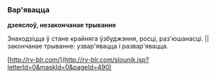 ### Вар'явацца
**дзеяслоў, незакончанае трыванне**

Знаходзіцца ў стане крайняга ўзбуджэння, росці, раз'юшанасці. || закончанае трыванне: узвар'явацца і развар'явацца.

<a rel="author">[http://rv-blr.com/](http://rv-blr.com/slounik.jsp?letterId=0&maskId=0&pageId=490)</a>
